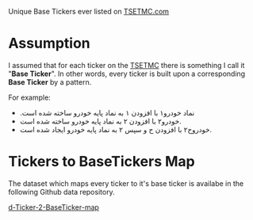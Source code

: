 Unique Base Tickers ever listed on [TSETMC.com](http://www.tsetmc.com)

# Assumption
I assumed that for each ticker on the [TSETMC](http://www.tsetmc.com) 
there is something I call it "**Base Ticker**". 
In other words, every ticker is built upon a corresponding **Base Ticker**
by a pattern.

For example:

- .نماد خودرو۱ با افزودن ۱ به نماد پایه خودرو ساخته شده است
- خودرو۲ با افزودن ۲ به نماد پایه خودرو ساخته شده است.
- خودروح۲ با افزودن ح و سپس ۲ به نماد پایه خودرو ایجاد شده است.

# Tickers to BaseTickers Map
The dataset which maps every ticker to it's base ticker is availabe
in the following Github data repository.

[d-Ticker-2-BaseTicker-map](https://github.com/imahdimir/d-Ticker-2-BaseTicker-map)